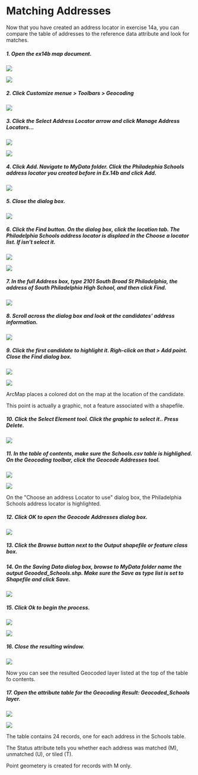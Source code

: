 # Matching Addresses

Now that you have created an address locator in exercise 14a, you can compare the table of addresses to the reference data attribute and look for matches.

##### 1. Open the ex14b map document.

![](./img/ArcGis-14b-01-1.png)

![](./img/ArcGis-14b-01-2.png)

##### 2. Click Customize menue > Toolbars > Geocoding

![](./img/ArcGis-14b-02.png)

##### 3. Click the Select Address Locator arrow and click Manage Address Locators...

![](./img/ArcGis-14b-03-1.png)

![](./img/ArcGis-14b-03-2.png)

##### 4. Click Add. Navigate to MyData folder. Click the Philadephia Schools address locator you created before in Ex.14b and click Add. 

![](./img/ArcGis-14b-04-1.png)

##### 5. Close the dialog box.

![](./img/ArcGis-14b-05.png)

##### 6. Click the Find button. On the dialog box, click the location tab. The Philadelphia Schools address locator is displaed in the Choose a locator list. If isn't select it.

![](./img/ArcGis-14b-06-1.png)

![](./img/ArcGis-14b-06-2.png)

##### 7. In the full Address box, type 2101 South Broad St Philadelphia, the address of South Philadelphia High School, and then click Find.

![](./img/ArcGis-14b-07.png)

##### 8. Scroll across the dialog box and look at the candidates' address information.

![](./img/ArcGis-14b-08.png)

##### 9. Click the first candidate to highlight it. Righ-click on that > Add point. Close the Find dialog box.

![](./img/ArcGis-14b-09-1.png)

![](./img/ArcGis-14b-09-2.png)

ArcMap places a colored dot on the map at the location of the candidate.

This point is actually a graphic, not a feature associated with a shapefile.

##### 10. Click the Select Element tool. Click the graphic to select it.. Press Delete.

![](./img/ArcGis-14b-10.png)

##### 11. In the table of contents, make sure the Schools.csv table is highlighed. On the Geocoding toolbar, click the Geocode Addresses tool.

![](./img/ArcGis-14b-11-1.png)

![](./img/ArcGis-14b-11-2.png)

On the "Choose an address Locator to use" dialog box, the Philadelphia Schools address locator is highlighted.

##### 12. Click OK to open the Geocode Addresses dialog box.

![](./img/ArcGis-14b-12.png)

##### 13. Click the Browse button next to the Output shapefile or feature class box.


##### 14. On the Saving Data dialog box, browse to MyData folder name the output Geooded_Schools.shp. Make sure the Save as type list is set to Shapefile and click Save.

![](./img/ArcGis-14b-14.png)

##### 15. Click Ok to begin the process.

![](./img/ArcGis-14b-15-1.png)

![](./img/ArcGis-14b-15-2.png)

##### 16. Close the resulting window.

![](./img/ArcGis-14b-16.png)

Now you can see the resulted Geocoded layer listed at the top of the table fo contents.

##### 17. Open the attribute table for the Geocoding Result: Geocoded_Schools layer.

![](./img/ArcGis-14b-17-1.png)

![](./img/ArcGis-14b-17-2.png)

The table contains 24 records, one for each address in the Schools table.

The Status attribute tells you whether each address was matched (M), unmatched (U), or tiled (T).

Point geometery is created for records with M only.









